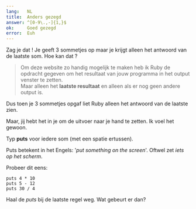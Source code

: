 ```yaml
---
lang:   NL
title:  Anders gezegd
answer: ^[0-9\.,-]{1,}$
ok:     Goed gezegd
error:  Euh
---
```


Zag je dat ! Je geeft 3 sommetjes op maar je krijgt alleen het antwoord van de laatste
som. Hoe kan dat ?

> Om deze website zo handig mogelijk te maken heb ik Ruby de opdracht gegeven om het
> resultaat van jouw programma in het output venster te zetten.  
> Maar alleen het __laatste resultaat__ en alleen als er nog geen andere output is.

Dus toen je 3 sommetjes opgaf liet Ruby alleen het antwoord van de laatste zien.

Maar, jij hebt het in je om de uitvoer naar je hand te zetten. Ik voel het gewoon.

Typ __puts__ voor iedere som (met een spatie ertussen).

Puts betekent in het Engels: '_put something on the screen_'. Oftwel zet _iets op
het scherm_.

Probeer dit eens:

    puts 4 * 10
    puts 5 - 12
    puts 30 / 4

Haal de _puts_ bij de laatste regel weg. Wat gebeurt er dan?
